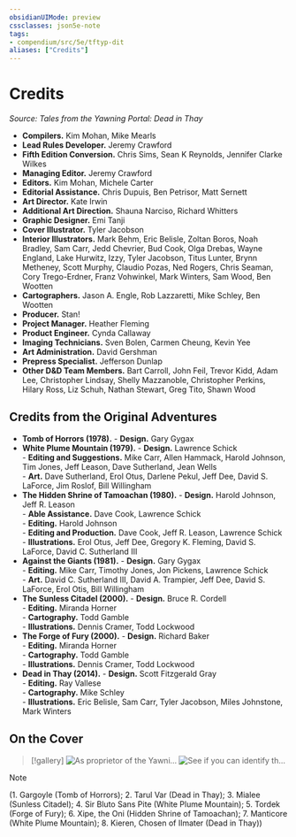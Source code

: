 ```yaml
---
obsidianUIMode: preview
cssclasses: json5e-note
tags:
- compendium/src/5e/tftyp-dit
aliases: ["Credits"]
---
```

# Credits
*Source: Tales from the Yawning Portal: Dead in Thay* 

- **Compilers.** Kim Mohan, Mike Mearls  
- **Lead Rules Developer.** Jeremy Crawford  
- **Fifth Edition Conversion.** Chris Sims, Sean K Reynolds, Jennifer Clarke Wilkes  
- **Managing Editor.** Jeremy Crawford  
- **Editors.** Kim Mohan, Michele Carter  
- **Editorial Assistance.** Chris Dupuis, Ben Petrisor, Matt Sernett  
- **Art Director.** Kate Irwin  
- **Additional Art Direction.** Shauna Narciso, Richard Whitters  
- **Graphic Designer.** Emi Tanji  
- **Cover Illustrator.** Tyler Jacobson  
- **Interior Illustrators.** Mark Behm, Eric Belisle, Zoltan Boros, Noah Bradley, Sam Carr, Jedd Chevrier, Bud Cook, Olga Drebas, Wayne England, Lake Hurwitz, Izzy, Tyler Jacobson, Titus Lunter, Brynn Metheney, Scott Murphy, Claudio Pozas, Ned Rogers, Chris Seaman, Cory Trego-Erdner, Franz Vohwinkel, Mark Winters, Sam Wood, Ben Wootten  
- **Cartographers.** Jason A. Engle, Rob Lazzaretti, Mike Schley, Ben Wootten  
- **Producer.** Stan!  
- **Project Manager.** Heather Fleming  
- **Product Engineer.** Cynda Callaway  
- **Imaging Technicians.** Sven Bolen, Carmen Cheung, Kevin Yee  
- **Art Administration.** David Gershman  
- **Prepress Specialist.** Jefferson Dunlap  
- **Other D&D Team Members.** Bart Carroll, John Feil, Trevor Kidd, Adam Lee, Christopher Lindsay, Shelly Mazzanoble, Christopher Perkins, Hilary Ross, Liz Schuh, Nathan Stewart, Greg Tito, Shawn Wood  

## Credits from the Original Adventures

- **Tomb of Horrors (1978).**     - **Design.** Gary Gygax    
- **White Plume Mountain (1979).**     - **Design.** Lawrence Schick    
        - **Editing and Suggestions.** Mike Carr, Allen Hammack, Harold Johnson, Tim Jones, Jeff Leason, Dave Sutherland, Jean Wells    
        - **Art.** Dave Sutherland, Erol Otus, Darlene Pekul, Jeff Dee, David S. LaForce, Jim Roslof, Bill Willingham    
- **The Hidden Shrine of Tamoachan (1980).**     - **Design.** Harold Johnson, Jeff R. Leason    
        - **Able Assistance.** Dave Cook, Lawrence Schick    
        - **Editing.** Harold Johnson    
        - **Editing and Production.** Dave Cook, Jeff R. Leason, Lawrence Schick    
        - **Illustrations.** Erol Otus, Jeff Dee, Gregory K. Fleming, David S. LaForce, David C. Sutherland III    
- **Against the Giants (1981).**     - **Design.** Gary Gygax    
        - **Editing.** Mike Carr, Timothy Jones, Jon Pickens, Lawrence Schick    
        - **Art.** David C. Sutherland III, David A. Trampier, Jeff Dee, David S. LaForce, Erol Otis, Bill Willingham    
- **The Sunless Citadel (2000).**     - **Design.** Bruce R. Cordell    
        - **Editing.** Miranda Horner    
        - **Cartography.** Todd Gamble    
        - **Illustrations.** Dennis Cramer, Todd Lockwood    
- **The Forge of Fury (2000).**     - **Design.** Richard Baker    
        - **Editing.** Miranda Horner    
        - **Cartography.** Todd Gamble    
        - **Illustrations.** Dennis Cramer, Todd Lockwood    
- **Dead in Thay (2014).**     - **Design.** Scott Fitzgerald Gray    
        - **Editing.** Ray Vallese    
        - **Cartography.** Mike Schley    
        - **Illustrations.** Eric Belisle, Sam Carr, Tyler Jacobson, Miles Johnstone, Mark Winters    

## On the Cover

> [!gallery]
> ![As proprietor of the Yawni...](/3-Mechanics/CLI/adventures/tales-from-the-yawning-portal-against-the-giants/img/credits.webp#gallery "As proprietor of the Yawning Portal, Durnan has heard amazing tales from adventurers of all sorts from across the multiverse, as seen in this array of characters by Tyler Jacobson.")
> ![See if you can identify th...](/3-Mechanics/CLI/adventures/tales-from-the-yawning-portal-against-the-giants/img/credits1.webp#gallery "See if you can identify the face and the adventure found in *Tales from the Yawning Portal*.")

> [!note]
> (1. Gargoyle (Tomb of Horrors); 2. Tarul Var (Dead in Thay); 3. Mialee (Sunless Citadel); 4. Sir Bluto Sans Pite (White Plume Mountain); 5. Tordek (Forge of Fury); 6. Xipe, the Oni (Hidden Shrine of Tamoachan); 7. Manticore (White Plume Mountain); 8. Kieren, Chosen of Ilmater (Dead in Thay))